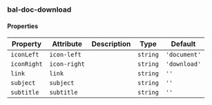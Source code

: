 ### bal-doc-download
 
#### Properties

| Property    | Attribute    | Description | Type     | Default      |
| ----------- | ------------ | ----------- | -------- | ------------ |
| `iconLeft`  | `icon-left`  |             | `string` | `'document'` |
| `iconRight` | `icon-right` |             | `string` | `'download'` |
| `link`      | `link`       |             | `string` | `''`         |
| `subject`   | `subject`    |             | `string` | `''`         |
| `subtitle`  | `subtitle`   |             | `string` | `''`         |


 